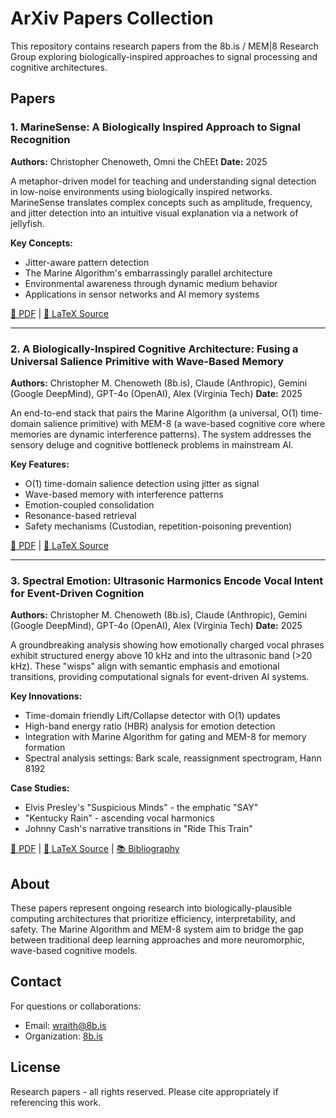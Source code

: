 # ArXiv Papers Collection

This repository contains research papers from the 8b.is / MEM|8 Research Group exploring biologically-inspired approaches to signal processing and cognitive architectures.

## Papers

### 1. MarineSense: A Biologically Inspired Approach to Signal Recognition
**Authors:** Christopher Chenoweth, Omni the ChEEt
**Date:** 2025

A metaphor-driven model for teaching and understanding signal detection in low-noise environments using biologically inspired networks. MarineSense translates complex concepts such as amplitude, frequency, and jitter detection into an intuitive visual explanation via a network of jellyfish.

**Key Concepts:**
- Jitter-aware pattern detection
- The Marine Algorithm's embarrassingly parallel architecture
- Environmental awareness through dynamic medium behavior
- Applications in sensor networks and AI memory systems

[📄 PDF](Marine-Sense.pdf) | [📝 LaTeX Source](Marine-Sense.tex)

---

### 2. A Biologically-Inspired Cognitive Architecture: Fusing a Universal Salience Primitive with Wave-Based Memory
**Authors:** Christopher M. Chenoweth (8b.is), Claude (Anthropic), Gemini (Google DeepMind), GPT-4o (OpenAI), Alex (Virginia Tech)
**Date:** 2025

An end-to-end stack that pairs the Marine Algorithm (a universal, O(1) time-domain salience primitive) with MEM-8 (a wave-based cognitive core where memories are dynamic interference patterns). The system addresses the sensory deluge and cognitive bottleneck problems in mainstream AI.

**Key Features:**
- O(1) time-domain salience detection using jitter as signal
- Wave-based memory with interference patterns
- Emotion-coupled consolidation
- Resonance-based retrieval
- Safety mechanisms (Custodian, repetition-poisoning prevention)

[📄 PDF](MEM8_Full_Arxiv.pdf) | [📝 LaTeX Source](MEM8_Full_Arxiv.tex)

---

### 3. Spectral Emotion: Ultrasonic Harmonics Encode Vocal Intent for Event-Driven Cognition
**Authors:** Christopher M. Chenoweth (8b.is), Claude (Anthropic), Gemini (Google DeepMind), GPT-4o (OpenAI), Alex (Virginia Tech)
**Date:** 2025

A groundbreaking analysis showing how emotionally charged vocal phrases exhibit structured energy above 10 kHz and into the ultrasonic band (>20 kHz). These "wisps" align with semantic emphasis and emotional transitions, providing computational signals for event-driven AI systems.

**Key Innovations:**
- Time-domain friendly Lift/Collapse detector with O(1) updates
- High-band energy ratio (HBR) analysis for emotion detection
- Integration with Marine Algorithm for gating and MEM-8 for memory formation
- Spectral analysis settings: Bark scale, reassignment spectrogram, Hann 8192

**Case Studies:**
- Elvis Presley's "Suspicious Minds" - the emphatic "SAY"
- "Kentucky Rain" - ascending vocal harmonics
- Johnny Cash's narrative transitions in "Ride This Train"

[📄 PDF](Spectral_Emotion_AltPaper.pdf) | [📝 LaTeX Source](Spectral_Emotion_AltPaper.tex) | [📚 Bibliography](spectral_emotion.bib)

## About

These papers represent ongoing research into biologically-plausible computing architectures that prioritize efficiency, interpretability, and safety. The Marine Algorithm and MEM-8 system aim to bridge the gap between traditional deep learning approaches and more neuromorphic, wave-based cognitive models.

## Contact

For questions or collaborations:
- Email: wraith@8b.is
- Organization: [8b.is](https://8b.is)

## License

Research papers - all rights reserved. Please cite appropriately if referencing this work.